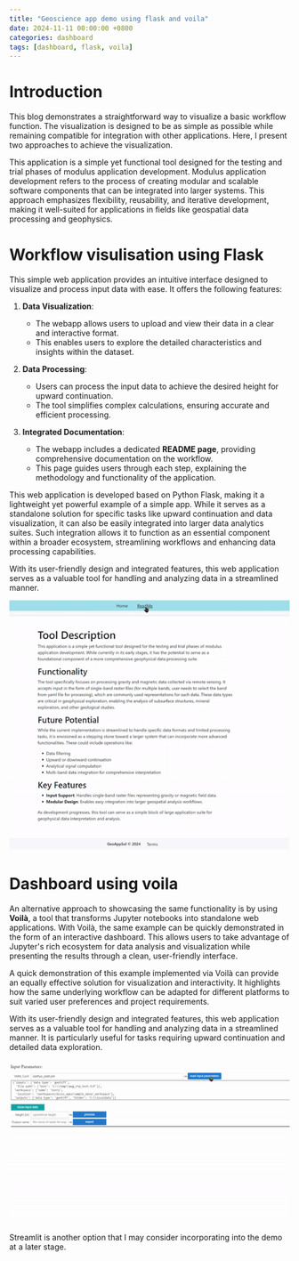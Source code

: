 ```yaml
---
title: "Geoscience app demo using flask and voila"
date: 2024-11-11 00:00:00 +0800
categories: dashboard
tags: [dashboard, flask, voila]
---
```


# Introduction

This blog demonstrates a straightforward way to visualize a basic workflow function. The visualization is designed to be as simple as possible while remaining compatible for integration with other applications. Here, I present two approaches to achieve the visualization.

This application is a simple yet functional tool designed for the testing and trial phases of modulus application development. Modulus application development refers to the process of creating modular and scalable software components that can be integrated into larger systems. This approach emphasizes flexibility, reusability, and iterative development, making it well-suited for applications in fields like geospatial data processing and geophysics.

# Workflow visulisation using Flask

This simple web application provides an intuitive interface designed to visualize and process input data with ease. It offers the following features:

1. **Data Visualization**: 
   - The webapp allows users to upload and view their data in a clear and interactive format. 
   - This enables users to explore the detailed characteristics and insights within the dataset.

2. **Data Processing**:
   - Users can process the input data to achieve the desired height for upward continuation.
   - The tool simplifies complex calculations, ensuring accurate and efficient processing.

3. **Integrated Documentation**:
   - The webapp includes a dedicated **README page**, providing comprehensive documentation on the workflow.
   - This page guides users through each step, explaining the methodology and functionality of the application.

This web application is developed based on Python Flask, making it a lightweight yet powerful example of a simple app. While it serves as a standalone solution for specific tasks like upward continuation and data visualization, it can also be easily integrated into larger data analytics suites. Such integration allows it to function as an essential component within a broader ecosystem, streamlining workflows and enhancing data processing capabilities.

With its user-friendly design and integrated features, this web application serves as a valuable tool for handling and analyzing data in a streamlined manner. 

![uc_flask](gif/uc_flask.gif)


# Dashboard using voila
An alternative approach to showcasing the same functionality is by using **Voilà**, a tool that transforms Jupyter notebooks into standalone web applications. With Voilà, the same example can be quickly demonstrated in the form of an interactive dashboard. This allows users to take advantage of Jupyter's rich ecosystem for data analysis and visualization while presenting the results through a clean, user-friendly interface.

A quick demonstration of this example implemented via Voilà can provide an equally effective solution for visualization and interactivity. It highlights how the same underlying workflow can be adapted for different platforms to suit varied user preferences and project requirements.

With its user-friendly design and integrated features, this web application serves as a valuable tool for handling and analyzing data in a streamlined manner. It is particularly useful for tasks requiring upward continuation and detailed data exploration.


![voila dashboard](gif/voila_db.gif)

Streamlit is another option that I may consider incorporating into the demo at a later stage.